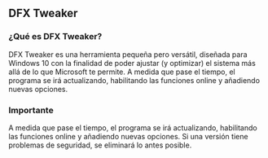 ## DFX Tweaker

### ¿Qué es DFX Tweaker?
DFX Tweaker es una herramienta pequeña pero versátil, diseñada para Windows 10 con la finalidad de poder ajustar (y optimizar) el sistema más allá de lo que Microsoft te permite. A medida que pase el tiempo, el programa se irá actualizando, habilitando las funciones online y añadiendo nuevas opciones.

### Importante
A medida que pase el tiempo, el programa se irá actualizando, habilitando las funciones online y añadiendo nuevas opciones.
Si una versión tiene problemas de seguridad, se eliminará lo antes posible.
